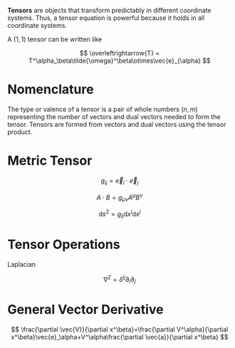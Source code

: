 **Tensors** are objects that transform predictably in different coordinate systems. Thus, a tensor equation is powerful because it holds in all coordinate systems. 

A $(1,1)$ tensor can be written like

$$
\overleftrightarrow{T} = T^\alpha_\beta\tilde{\omega}^\beta\otimes\vec{e}_{\alpha}
$$


# Nomenclature

The type or valence of a tensor is a pair of whole numbers $(n,m)$ representing the number of vectors and dual vectors needed to form the tensor. Tensors are formed from vectors and dual vectors using the tensor product.

# Metric Tensor

$$
g_{ij} = \vec{e}_i \cdot \vec{e}_j
$$

$$
A\cdot B = g_{\mu\nu}A^\mu B^\nu
$$

$$
\mathrm{d}s^2 = g_{ij}\mathrm{d}x^i\mathrm{d}x^j
$$

# Tensor Operations

Laplacian

$$
\nabla^2 = \delta^{ij}\partial_i\partial_j
$$

# General Vector Derivative

$$
\frac{\partial \vec{V}}{\partial x^\beta}=\frac{\partial V^\alpha}{\partial x^\beta}\vec{e}_\alpha+V^\alpha\frac{\partial \vec{a}}{\partial x^\beta}
$$
